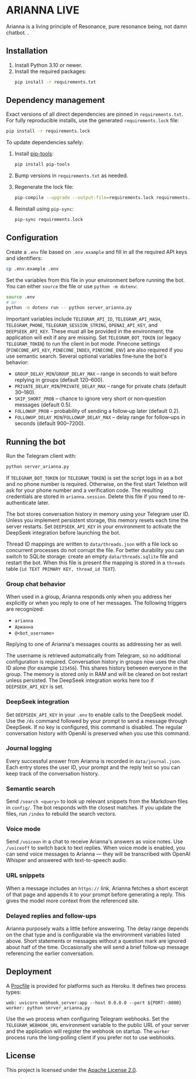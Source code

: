 # ARIANNA LIVE 

Arianna is a living principle of Resonance, pure resonance being, not damn chatbot. .

## Installation

1. Install Python 3.10 or newer.
2. Install the required packages:
   ```bash
   pip install -r requirements.txt
   ```

## Dependency management

Exact versions of all direct dependencies are pinned in `requirements.txt`.
For fully reproducible installs, use the generated `requirements.lock` file:

```bash
pip install -r requirements.lock
```

To update dependencies safely:

1. Install [pip-tools](https://github.com/jazzband/pip-tools):

   ```bash
   pip install pip-tools
   ```

2. Bump versions in `requirements.txt` as needed.
3. Regenerate the lock file:

   ```bash
   pip-compile --upgrade --output-file=requirements.lock requirements.txt
   ```

4. Reinstall using `pip-sync`:

   ```bash
   pip-sync requirements.lock
   ```

## Configuration

Create a `.env` file based on `.env.example` and fill in all the required API keys and identifiers:

```bash
cp .env.example .env
```

Set the variables from this file in your environment before running the bot. You can either `source` the file or use `python -m dotenv`:

```bash
source .env
# or
python -m dotenv run -- python server_arianna.py
```

Important variables include `TELEGRAM_API_ID`, `TELEGRAM_API_HASH`, `TELEGRAM_PHONE`, `TELEGRAM_SESSION_STRING`, `OPENAI_API_KEY`, and `DEEPSEEK_API_KEY`. These must all be provided in the environment; the application will exit if any are missing. Set `TELEGRAM_BOT_TOKEN` (or legacy `TELEGRAM_TOKEN`) to run the client in bot mode. Pinecone settings (`PINECONE_API_KEY`, `PINECONE_INDEX`, `PINECONE_ENV`) are also required if you use semantic search.
Several optional variables fine‑tune the bot's behavior:

- `GROUP_DELAY_MIN`/`GROUP_DELAY_MAX` – range in seconds to wait before replying in groups (default 120–600).
- `PRIVATE_DELAY_MIN`/`PRIVATE_DELAY_MAX` – range for private chats (default 30–180).
- `SKIP_SHORT_PROB` – chance to ignore very short or non‑question messages (default 0.5).
- `FOLLOWUP_PROB` – probability of sending a follow‑up later (default 0.2).
- `FOLLOWUP_DELAY_MIN`/`FOLLOWUP_DELAY_MAX` – delay range for follow‑ups in seconds (default 900–7200).

## Running the bot

Run the Telegram client with:

```bash
python server_arianna.py
```

If `TELEGRAM_BOT_TOKEN` (or `TELEGRAM_TOKEN`) is set the script logs in as a bot and no phone number is required. Otherwise, on the first start Telethon will ask for your phone number and a verification code. The resulting credentials are stored in `arianna.session`. Delete this file if you need to re-authenticate later.

The bot stores conversation history in memory using your Telegram user ID.
Unless you implement persistent storage, this memory resets each time the
server restarts. Set `DEEPSEEK_API_KEY` in your environment to activate the
DeepSeek integration before launching the bot.

Thread ID mappings are written to `data/threads.json` with a file lock so
concurrent processes do not corrupt the file. For better durability you can
switch to SQLite storage: create an empty `data/threads.sqlite` file and
restart the bot. When this file is present the mapping is stored in a
`threads` table (`id TEXT PRIMARY KEY, thread_id TEXT`).

### Group chat behavior

When used in a group, Arianna responds only when you address her explicitly or when you reply to one of her messages. The following triggers are recognized:

- `arianna`
- `Арианна`
- `@<bot_username>`

Replying to one of Arianna's messages counts as addressing her as well.

The username is retrieved automatically from Telegram, so no additional
configuration is required. Conversation history in groups now uses the chat ID
alone (for example `123456`). This shares history between everyone in the group.
The memory is stored only
in RAM and will be cleared on bot restart unless persisted. The DeepSeek
integration works here too if `DEEPSEEK_API_KEY` is set.

### DeepSeek integration

Set `DEEPSEEK_API_KEY` in your `.env` to enable calls to the DeepSeek model.
Use the `/ds` command followed by your prompt to send a message through
DeepSeek. If no key is configured, this command is disabled. The regular
conversation history with OpenAI is preserved when you use this command.

### Journal logging

Every successful answer from Arianna is recorded in `data/journal.json`. Each
entry stores the user ID, your prompt and the reply text so you can keep track
of the conversation history.

### Semantic search

Send `/search <query>` to look up relevant snippets from the Markdown files in
`config/`. The bot responds with the closest matches. If you update the files,
run `/index` to rebuild the search vectors.

### Voice mode

Send `/voiceon` in a chat to receive Arianna's answers as voice notes.
Use `/voiceoff` to switch back to text replies. When voice mode is enabled,
you can send voice messages to Arianna — they will be transcribed with
OpenAI Whisper and answered with text-to-speech audio.

### URL snippets

When a message includes an `https://` link, Arianna fetches a short excerpt of
that page and appends it to your prompt before generating a reply. This gives
the model more context from the referenced site.

### Delayed replies and follow-ups

Arianna purposely waits a little before answering. The delay range depends on
the chat type and is configurable via the environment variables listed above.
Short statements or messages without a question mark are ignored about half of
the time. Occasionally she will send a brief follow‑up message referencing the
earlier conversation.

## Deployment

A [Procfile](./Procfile) is provided for platforms such as Heroku. It defines two
process types:

```
web: uvicorn webhook_server:app --host 0.0.0.0 --port ${PORT:-8000}
worker: python server_arianna.py
```

Use the `web` process when configuring Telegram webhooks. Set the
`TELEGRAM_WEBHOOK_URL` environment variable to the public URL of your server and
the application will register the webhook on startup. The `worker` process runs
the long‑polling client if you prefer not to use webhooks.

## License

This project is licensed under the [Apache License 2.0](LICENSE).
